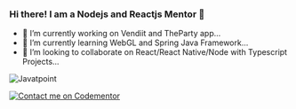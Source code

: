 ### Hi there! I am a Nodejs and Reactjs Mentor 👋

- 🔭 I’m currently working on Vendiit and TheParty app...
- 🌱 I’m currently learning WebGL and Spring Java Framework...
- 👯 I’m looking to collaborate on React/React Native/Node with Typescript Projects...

![Javatpoint](https://media-exp1.licdn.com/dms/image/C4D0BAQEwg5FK93uumQ/company-logo_200_200/0/1519923012279?e=2147483647&v=beta&t=63CNoS8OTR4lHjPhHSO7eFFqwLGwYunWfyDBV3tdc0c)  


[![Contact me on Codementor](https://www.codementor.io/m-badges/eyiwumiolaboye/im-a-cm-b.svg)](https://www.codementor.io/@eyiwumiolaboye?refer=badge)
